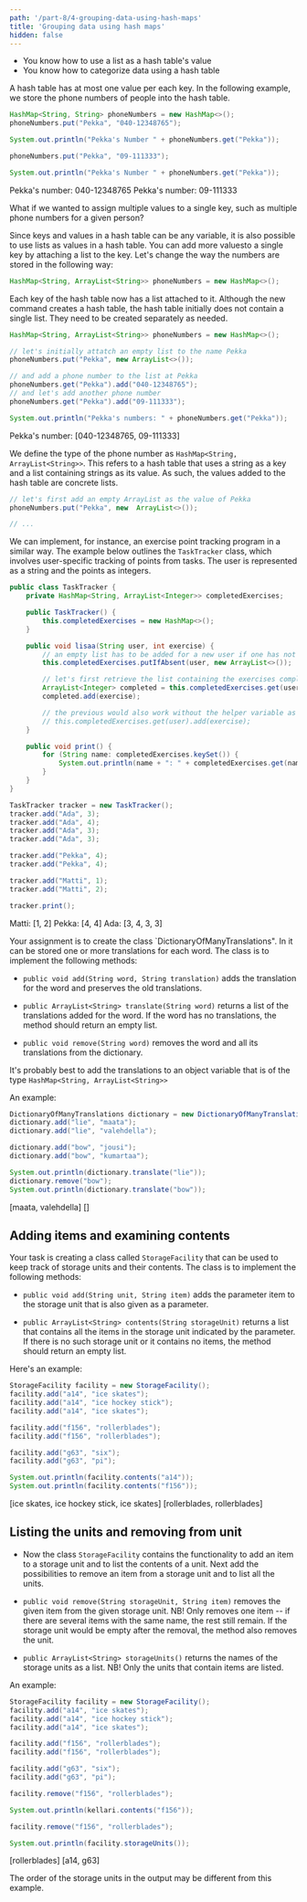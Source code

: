 ```yaml
---
path: '/part-8/4-grouping-data-using-hash-maps'
title: 'Grouping data using hash maps'
hidden: false
---
```


<!-- <text-box variant='learningObjectives' name='Oppimistavoitteet'>

- Osaat käyttää listaa hajautustaulun arvona.
- Osaat ryhmitellä tietoa hajautustaulua hyödyntäen.

</text-box> -->
<text-box variant='learningObjectives' name='Learning Objectives'>

- You know how to use a list as a hash table's value
- You know how to categorize data using a hash table

</text-box>

<!-- Hajautustaulu sisältää korkeintaan yhden arvon yhtä avainta kohti. Seuraavassa esimerkissä tallennamme henkilöiden puhelinnumeroita hajautustauluun. -->
A hash table has at most one value per each key. In the following example, we store the phone numbers of people into the hash table.


<!-- ```java
HashMap<String, String> puhelinnumerot = new HashMap<>();
puhelinnumerot.put("Pekka", "040-12348765");

System.out.println("Pekan numero: " + puhelinnumerot.get("Pekka"));

puhelinnumerot.put("Pekka", "09-111333");

System.out.println("Pekan numero: " + puhelinnumerot.get("Pekka"));
``` -->
```java
HashMap<String, String> phoneNumbers = new HashMap<>();
phoneNumbers.put("Pekka", "040-12348765");

System.out.println("Pekka's Number " + phoneNumbers.get("Pekka"));

phoneNumbers.put("Pekka", "09-111333");

System.out.println("Pekka's Number " + phoneNumbers.get("Pekka"));
```
<!--
<sample-output>

Pekan numero: 040-12348765
Pekan numero: 09-111333

</sample-output> -->

<sample-output>

Pekka's number: 040-12348765
Pekka's number: 09-111333

</sample-output>

<!-- Entä jos haluaisimme liittää yhteen avaimeen useita arvoja, eli esimerkiksi useampia puhelinnumeroita yhdelle henkilölle?

Koska hajautustaulun avaimet ja arvot voivat olla mitä tahansa muuttujia, myös listojen käyttäminen hajautustaulun arvona on mahdollista. Useamman arvon lisääminen yhdelle avaimelle onnistuu liittämällä avaimeen lista. Muutetaan puhelinnumeroiden tallennustapaa seuraavasti: -->
What if we wanted to assign multiple values ​​to a single key, such as multiple phone numbers for a given person?

Since keys and values ​​in a hash table can be any variable, it is also possible to use lists as values in a hash table. You can add more values ​​to a single key by attaching a list to the key. Let's change the way the numbers are stored in the following way:

<!-- ```java
HashMap<String, ArrayList<String>> puhelinnumerot = new HashMap<>();
``` -->
```java
HashMap<String, ArrayList<String>> phoneNumbers = new HashMap<>();
```

<!-- Nyt hajautustaulussa on jokaiseen avaimeen liitettynä lista. Vaikka new-komento luo hajautustaulun, ei hajautustaulu sisällä alussa yhtäkään listaa. Ne on luotava tarvittaessa erikseen. -->
Each key of the hash table now has a list attached to it. Although the new command creates a hash table, the hash table initially does not contain a single list. They need to be created separately as needed.

<!-- ```java
HashMap<String, ArrayList<String>> puhelinnumerot = new HashMap<>();

// liitetään Pekka-nimeen ensin tyhjä ArrayList
puhelinnumerot.put("Pekka", new ArrayList<>());

// ja lisätään Pekkaa vastaavalle listalle puhelinnumero
puhelinnumerot.get("Pekka").add("040-12348765");
// ja lisätään toinenkin puhelinnumero
puhelinnumerot.get("Pekka").add("09-111333");

System.out.println("Pekan numerot: " + puhelinnumerot.get("Pekka"));
``` -->
```java
HashMap<String, ArrayList<String>> phoneNumbers = new HashMap<>();

// let's initially attatch an empty list to the name Pekka
phoneNumbers.put("Pekka", new ArrayList<>());

// and add a phone number to the list at Pekka
phoneNumbers.get("Pekka").add("040-12348765");
// and let's add another phone number
phoneNumbers.get("Pekka").add("09-111333");

System.out.println("Pekka's numbers: " + phoneNumbers.get("Pekka"));
```

<!-- <sample-output>

Pekan numero: [040-12348765, 09-111333]

</sample-output> -->
<sample-output>

Pekka's number: [040-12348765, 09-111333]

</sample-output>

<!-- Määrittelimme muuttujan puhelinnumero tyypiksi `HashMap<String, ArrayList<String>>`. Tämä tarkoittaa hajautustaulua, joka käyttää avaimena merkkijonoa ja arvona merkkijonoja sisältävää listaa. Hajautustauluun lisättävät arvot ovat siis konkreettisia listoja. -->
We define the type of the phone number as  `HashMap<String, ArrayList<String>>`. This refers to a hash table that uses a string as a key and a list containing strings as its value. As such, the values added to the hash table are concrete lists.

<!-- ```java
// liitetään Pekka-nimeen ensin tyhjä ArrayList
puhelinnumerot.put("Pekka", new  ArrayList<>());

// ...
``` -->
```java
// let's first add an empty ArrayList as the value of Pekka
phoneNumbers.put("Pekka", new  ArrayList<>());

// ...
```

<!-- Vastaavalla tyylillä voi toteuttaa esimerkiksi tehtävien pistekirjanpidon. Alla olevassa esimerkissä on hahmoteltu luokkaa `Tehtavakirjanpito`, mikä sisältää käyttäjäkohtaisen pistekirjanpidon. Käyttäjä esitetään merkkijonona ja pisteet kokonaislukuina. -->
We can implement, for instance, an exercise point tracking program in a similar way. The example below outlines the `TaskTracker` class, which involves user-specific tracking of points from tasks. The user is represented as a string and the points as integers.

<!-- ```java
public class Tehtavakirjanpito {
    private HashMap<String, ArrayList<Integer>> tehdytTehtavat;

    public Tehtavakirjanpito() {
        this.tehdytTehtavat = new HashMap<>();
    }

    public void lisaa(String kayttaja, int tehtava) {
        // uudelle käyttäjälle on lisättävä HashMapiin tyhjä lista jos sitä
        // ei ole jo lisätty
        this.tehdytTehtavat.putIfAbsent(kayttaja, new ArrayList<>());

        // haetaan ensin käyttäjän tehtävät sisältävä lista ja tehdään siihen lisäys
        ArrayList<Integer> tehdyt = this.tehdytTehtavat.get(kayttaja);
        tehdyt.add(tehtava);

        // edellinen olisi onnitunut myös ilman apumuuttujaa seuraavasti
        // this.tehdytTehtavat.get(kayttaja).add(tehtava);
    }

    public void tulosta() {
        for (String nimi: tehdytTehtavat.keySet()) {
            System.out.println(nimi + ": " + tehdytTehtavat.get(nimi));
        }
    }
}
``` -->
```java
public class TaskTracker {
    private HashMap<String, ArrayList<Integer>> completedExercises;

    public TaskTracker() {
        this.completedExercises = new HashMap<>();
    }

    public void lisaa(String user, int exercise) {
        // an empty list has to be added for a new user if one has not already been added
        this.completedExercises.putIfAbsent(user, new ArrayList<>());

        // let's first retrieve the list containing the exercises completed by the user and add to it
        ArrayList<Integer> completed = this.completedExercises.get(user);
        completed.add(exercise);

        // the previous would also work without the helper variable as follows
        // this.completedExercises.get(user).add(exercise);
    }

    public void print() {
        for (String name: completedExercises.keySet()) {
            System.out.println(name + ": " + completedExercises.get(name));
        }
    }
}
```
<!--
```java
Tehtavakirjanpito kirjanpito = new Tehtavakirjanpito();
kirjanpito.lisaa("Ada", 3);
kirjanpito.lisaa("Ada", 4);
kirjanpito.lisaa("Ada", 3);
kirjanpito.lisaa("Ada", 3);

kirjanpito.lisaa("Pekka", 4);
kirjanpito.lisaa("Pekka", 4);

kirjanpito.lisaa("Matti", 1);
kirjanpito.lisaa("Matti", 2);

kirjanpito.tulosta();
``` -->

```java
TaskTracker tracker = new TaskTracker();
tracker.add("Ada", 3);
tracker.add("Ada", 4);
tracker.add("Ada", 3);
tracker.add("Ada", 3);

tracker.add("Pekka", 4);
tracker.add("Pekka", 4);

tracker.add("Matti", 1);
tracker.add("Matti", 2);

tracker.print();
```

<sample-output>

Matti: [1, 2]
Pekka: [4, 4]
Ada: [3, 4, 3, 3]

</sample-output>

<programming-exercise name='Dictionary of many translations' tmcname='part08Part08_14.DictionaryOfManyTranslations'>

<!-- Tehtävänäsi on toteuttaa luokka `UseanKaannoksenSanakirja`, johon voidaan lisätä yksi tai useampi käännös jokaiselle sanalle. Luokan tulee toteuttaa seuraavat metodit: -->

Your assignment is to create the class `DictionaryOfManyTranslations". In it can be stored one or more translations for each word. The class is to implement the following methods:

<!-- - `public void lisaa(String sana, String kaannos)` lisää käännöksen sanalle säilyttäen vanhat käännökset -->

- `public void add(String word, String translation)` adds the translation for the word and preserves the old translations.

<!-- - `public ArrayList<String> kaanna(String sana)` palauttaa listan, joka sisältää sanojen käännökset. Jos sanalle ei ole yhtäkään käännöstä, metodin tulee palauttaa tyhjä lista. -->

- `public ArrayList<String> translate(String word)` returns a list of the translations added for the word. If the word has no translations, the method should return an empty list.

<!-- - `public void poista(String sana)` poistaa sanan ja sen kaikki käännökset sanakirjasta. -->

- `public void remove(String word)` removes the word and all its translations from the dictionary.

<!-- Käännökset kannattanee lisätä `HashMap<String, ArrayList<String>>`-tyyppiseen oliomuuttujaan. -->

It's probably best to add the translations to an object variable that is of the type `HashMap<String, ArrayList<String>>`

<!-- Esimerkki: -->

An example:

<!-- ```java
UseanKaannoksenSanakirja sanakirja = new UseanKaannoksenSanakirja();
sanakirja.lisaa("kuusi", "six");
sanakirja.lisaa("kuusi", "spruce");

sanakirja.lisaa("pii", "silicon");
sanakirja.lisaa("pii", "pi");

System.out.println(sanakirja.kaanna("kuusi"));
sanakirja.poista("pii");
System.out.println(sanakirja.kaanna("pii"));
``` -->

```java
DictionaryOfManyTranslations dictionary = new DictionaryOfManyTranslations();
dictionary.add("lie", "maata");
dictionary.add("lie", "valehdella");

dictionary.add("bow", "jousi");
dictionary.add("bow", "kumartaa");

System.out.println(dictionary.translate("lie"));
dictionary.remove("bow");
System.out.println(dictionary.translate("bow"));
```

<!-- <sample-output>

[six, spruce]
[]

</sample-output> -->

<sample-output>

[maata, valehdella]
[]

</sample-output>

</programming-exercise>


<programming-exercise name='Storage facility (2 parts)' tmcname='part08-Part08_15.StorageFacility'>


<!-- <h2>Lisääminen ja sisällön tarkastelu</h2> -->

<h2>Adding items and examining contents</h2>

<!-- Tehtävänäsi on toteuttaa luokka `Kellari`, jonka avulla pidetään kirjaa kellarikomeroista sekä niiden sisällöistä. Luokan tulee toteuttaa seuraavat metodit: -->

Your task is creating a class called `StorageFacility` that can be used to keep track of storage units and their contents. The class is to implement the following methods:

<!-- - `public void lisaa(String komero, String tavara)` lisää parametrina annettuun komeroon parametrina annetun tavaran. -->

- `public void add(String unit, String item)` adds the parameter item to the storage unit that is also given as a parameter.

<!-- - `public ArrayList<String> sisalto(String komero)` palauttaa listan, joka sisältää parametrina annetun komeron sisältämät tavarat. Mikäli komeroa ei ole tai komerossa ei ole yhtäkään tavaraa, metodin tulee palauttaa tyhjä lista. -->

- `public ArrayList<String> contents(String storageUnit)` returns a list that contains all the items in the storage unit indicated by the parameter. If there is no such storage unit or it contains no items, the method should return an empty list.

<!-- Esimerkki: -->

Here's an example:

<!-- ```java
Kellari kellari = new Kellari();
kellari.lisaa("a14", "luistimet");
kellari.lisaa("a14", "maila");
kellari.lisaa("a14", "luistimet");

kellari.lisaa("f156", "rullaluistimet");
kellari.lisaa("f156", "rullaluistimet");

kellari.lisaa("g63", "six");
kellari.lisaa("g63", "pi");

System.out.println(kellari.sisalto("a14"));
System.out.println(kellari.sisalto("f156"));
``` -->

```java
StorageFacility facility = new StorageFacility();
facility.add("a14", "ice skates");
facility.add("a14", "ice hockey stick");
facility.add("a14", "ice skates");

facility.add("f156", "rollerblades");
facility.add("f156", "rollerblades");

facility.add("g63", "six");
facility.add("g63", "pi");

System.out.println(facility.contents("a14"));
System.out.println(facility.contents("f156"));
```

<!-- <sample-output>

[luistimet, maila, luistimet]
[rullaluistimet, rullaluistimet]

</sample-output> -->

<sample-output>

[ice skates, ice hockey stick, ice skates]
[rollerblades, rollerblades]

</sample-output>


<!-- <h2>Komeroiden listaus ja komerosta poistaminen</h2> -->

<h2>Listing the units and removing from unit</h2>

<!-- Kun luokassa `Kellari` on toiminnallisuus tavaran komeroon lisäämiseen sekä komeron sisällöin listaamiseen, lisää sinne toiminnallisuus tavaran poistamiseen komerosta sekä komeroiden listaamiseen. -->

- Now the class `StorageFacility` contains the functionality to add an item to a storage unit and to list the contents of a unit. Next add the possibilities to remove an item from a storage unit and to list all the units.

<!-- - `public void poista(String komero, String tavara)` poistaa parametrina annetusta komerosta parametrina annetun tavaran. Huom! Poistaa vain yhden kappaleen -- mikäli samannimisiä tavaroita on useita, loput jäävät vielä jäljelle. Mikäli komero jäisi poiston jälkeen tyhjäksi, metodi poistaa myös komeron. -->

- `public void remove(String storageUnit, String item)` removes the given item from the given storage unit. NB! Only removes one item -- if there are several items with the same name, the rest still remain. If the storage unit would be empty after the removal, the method also removes the unit.

<!-- - `public ArrayList<String> komerot()` palauttaa listana kellarikomeroiden nimet. Huom! Listassa vain ne komerot, joissa on tavaraa. -->

- `public ArrayList<String> storageUnits()` returns the names of the storage units as a list. NB! Only the units that contain items are listed.

<!-- Esimerkki: -->

An example:

<!-- ```java
Kellari kellari = new Kellari();
kellari.lisaa("a14", "luistimet");
kellari.lisaa("a14", "maila");
kellari.lisaa("a14", "luistimet");

kellari.lisaa("f156", "rullaluistimet");
kellari.lisaa("f156", "rullaluistimet");

kellari.lisaa("g63", "six");
kellari.lisaa("g63", "pi");

kellari.poista("f156", "rullaluistimet");

System.out.println(kellari.sisalto("f156"));

kellari.poista("f156", "rullaluistimet");

System.out.println(kellari.komerot());
``` -->

```java
StorageFacility facility = new StorageFacility();
facility.add("a14", "ice skates");
facility.add("a14", "ice hockey stick");
facility.add("a14", "ice skates");

facility.add("f156", "rollerblades");
facility.add("f156", "rollerblades");

facility.add("g63", "six");
facility.add("g63", "pi");

facility.remove("f156", "rollerblades");

System.out.println(kellari.contents("f156"));

facility.remove("f156", "rollerblades");

System.out.println(facility.storageUnits());
```

<!-- <sample-output>

[rullaluistimet]
[a14, g63]

</sample-output> -->

<sample-output>

[rollerblades]
[a14, g63]

</sample-output>

<!-- Tulostuksessa näkyvä komeroiden järjestys voi poiketa esimerkistä. -->

The order of the storage units in the output may be different from this example.

</programming-exercise>
